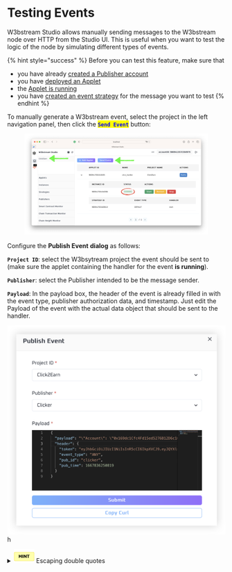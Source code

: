 # Testing Events

W3bstream Studio allows manually sending messages to the W3bstream node over HTTP from the Studio UI. This is useful when you want to test the logic of the node by simulating different types of events.&#x20;

{% hint style="success" %}
Before you can test this feature, make sure that

* you have already [created a Publisher account](adding-publishers.md)
* you have [deployed an Applet](deploying-applets.md)
* the [Applet is running](managing-applets-execution.md)
* you have [created an event strategy](creating-strategies.md) for the message you want to test
{% endhint %}

To manually generate a W3bstream event, select the project in the left navigation panel, then click the <mark style="color:blue;">**`Send Event`**</mark> button:

<figure><img src="../../.gitbook/assets/image (1) (4).png" alt=""><figcaption></figcaption></figure>

Configure the **Publish Event** **dialog** as follows:&#x20;

**`Project ID`**: select the W3bsytream project the event should be sent to (make sure the applet containing the handler for the event **is running**).

**`Publisher`**: select the Publisher intended to be the message sender.

**`Payload`**: In the payload box, the header of the event is already filled in with the event type, publisher authorization data, and timestamp. Just edit the Payload of the event with the actual data object that should be sent to the handler.

![](<../../.gitbook/assets/image (4) (1).png>)h

<details>

<summary><img src="../../.gitbook/assets/image (33).png" alt=""> Escaping double quotes</summary>

Please notice that if the payload must be a JSON object. If it's something more complex than just a string, you will have to manually escape double quotes. If your payload is for example:

`{ "temperature": 22.3, "status": "ON" }`

then your payload would look like:

`"payload": "{ \"temperature\": 22.3, \"status\": \"ON\" }"`

Check out this online tool to automatically escaping double quotes:&#x20;

[tools.knowledgewalls.com](https://tools.knowledgewalls.com/online-escape-single-or-double-quotes-from-string)



</details>

